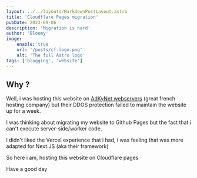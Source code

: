 ```yaml
---
layout: ../../layouts/MarkdownPostLayout.astro
title: 'Cloudflare Pages migration'
pubDate: 2023-09-06
description: 'Migration is hard'
author: 'Bloomy'
image:
    enable: true
    url: '/posts/cf-logo.png'
    alt: 'The full Astro logo'
tags: ['blogging', 'website']
---
```


## Why ?

Well, i was hosting this website on [AdKyNet webservers](https://adkynet.com) (great french hosting company) but their DDOS protection failed to maintain the website up for a week.

I was thinking about migrating my website to Github Pages but the fact that i can't execute server-side/worker code.

I didn't liked the Vercel experience that i had, i was feeling that was more adapted for Next.JS (aka their framework)

So here i am, hosting this website on Cloudflare pages

Have a good day
